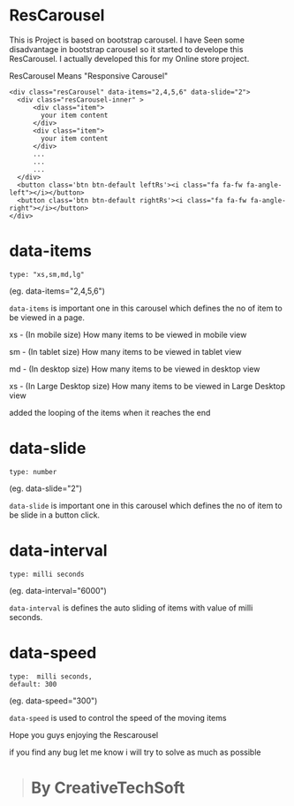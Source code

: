 # ResCarousel
This is Project is based on bootstrap carousel. I have Seen some disadvantage in bootstrap carousel so it started to develope this ResCarousel. I actually developed this for my Online store project.

ResCarousel Means "Responsive Carousel"
```
<div class="resCarousel" data-items="2,4,5,6" data-slide="2">
  <div class="resCarousel-inner" >
      <div class="item">
        your item content
      </div>
      <div class="item">
        your item content
      </div>
      ...
      ...
      ...
  </div>
  <button class='btn btn-default leftRs'><i class="fa fa-fw fa-angle-left"></i></button>
  <button class='btn btn-default rightRs'><i class="fa fa-fw fa-angle-right"></i></button>
</div>
```
# data-items
```
type: "xs,sm,md,lg"
```
(eg. data-items="2,4,5,6")

`data-items` is important one in this carousel which defines the no of item to be viewed in a page.

xs - (In mobile size) How many items to be viewed in mobile view

sm - (In tablet size) How many items to be viewed in tablet view

md - (In desktop size) How many items to be viewed in desktop view

xs - (In Large Desktop size) How many items to be viewed in  Large Desktop view

added the looping of the items when it reaches the end

# data-slide
```
type: number
```
(eg. data-slide="2")

`data-slide` is important one in this carousel which defines the no of item to be slide in a button click.

# data-interval
```
type: milli seconds
```
(eg. data-interval="6000")

`data-interval` is defines the auto sliding of items with value of milli seconds.

# data-speed
```
type:  milli seconds,
default: 300
```
(eg. data-speed="300")

`data-speed` is used to control the speed of the moving items

Hope you guys enjoying the Rescarousel

if you find any bug let me know i will try to solve as much as possible

> # By CreativeTechSoft